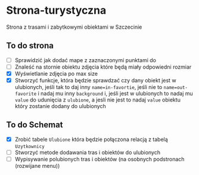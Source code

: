 # Strona-turystyczna
Strona z trasami i zabytkowymi obiektami w Szczecinie

## To do strona
- [ ] Sprawidzić jak dodać mape z zaznaczonymi punktami do 
- [ ] Znaleść na stornie obiektu zdjęcia które będą miały odpowiedni rozmiar
- [x] Wyświetlanie zdjęcia po max size
- [x] Stworzyć funkcje, która będzie sprawdzać czy dany obiekt jest w ulubionych, jeśli tak to daj inny `name=in-favortie`, jeśli nie to `name=out-favorite` i nadaj mu inny `background` i, jeśli jest w ulubionych to nadaj mu `value` do udunięcia z `ulubione`, a jesli nie jest to nadaj `value` obiektu który zostanie dodany do ulubionych

## To do Schemat
- [x] Zrobić tabele `Ulubione` która będzie połączona relacją z tabelą `Uzytkownicy`
- [ ] Stworzyć metode dodawania tras i obiektów do ulubionych
- [ ] Wypisywanie polubionych tras i obiektów (na osobnych podstronach (rozwijane menu))
